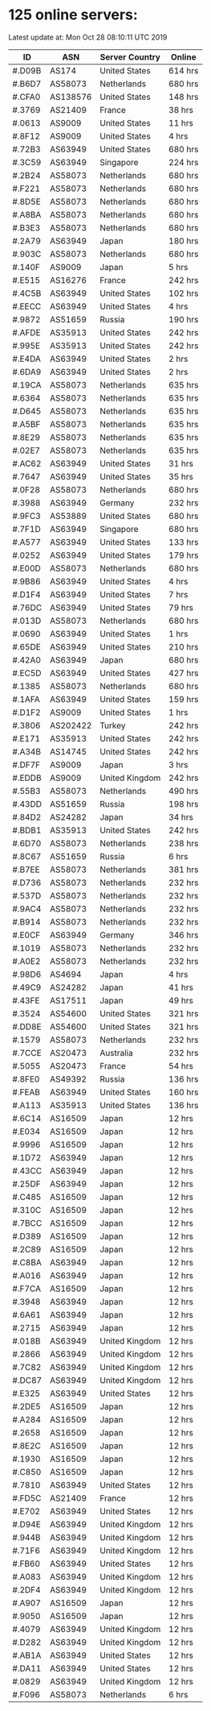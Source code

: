 # 125 online servers:

Latest update at: Mon Oct 28 08:10:11 UTC 2019

| ID | ASN | Server Country | Online |
| -- | --- | -------------- | ------ |
| #.D09B | AS174 | United States | 614 hrs |
| #.B6D7 | AS58073 | Netherlands | 680 hrs |
| #.CFA0 | AS138576 | United States | 148 hrs |
| #.3769 | AS21409 | France | 38 hrs |
| #.0613 | AS9009 | United States | 11 hrs |
| #.8F12 | AS9009 | United States | 4 hrs |
| #.72B3 | AS63949 | United States | 680 hrs |
| #.3C59 | AS63949 | Singapore | 224 hrs |
| #.2B24 | AS58073 | Netherlands | 680 hrs |
| #.F221 | AS58073 | Netherlands | 680 hrs |
| #.8D5E | AS58073 | Netherlands | 680 hrs |
| #.A8BA | AS58073 | Netherlands | 680 hrs |
| #.B3E3 | AS58073 | Netherlands | 680 hrs |
| #.2A79 | AS63949 | Japan | 180 hrs |
| #.903C | AS58073 | Netherlands | 680 hrs |
| #.140F | AS9009 | Japan | 5 hrs |
| #.E515 | AS16276 | France | 242 hrs |
| #.4C5B | AS63949 | United States | 102 hrs |
| #.EECC | AS63949 | United States | 4 hrs |
| #.9872 | AS51659 | Russia | 190 hrs |
| #.AFDE | AS35913 | United States | 242 hrs |
| #.995E | AS35913 | United States | 242 hrs |
| #.E4DA | AS63949 | United States | 2 hrs |
| #.6DA9 | AS63949 | United States | 2 hrs |
| #.19CA | AS58073 | Netherlands | 635 hrs |
| #.6364 | AS58073 | Netherlands | 635 hrs |
| #.D645 | AS58073 | Netherlands | 635 hrs |
| #.A5BF | AS58073 | Netherlands | 635 hrs |
| #.8E29 | AS58073 | Netherlands | 635 hrs |
| #.02E7 | AS58073 | Netherlands | 635 hrs |
| #.AC62 | AS63949 | United States | 31 hrs |
| #.7647 | AS63949 | United States | 35 hrs |
| #.0F28 | AS58073 | Netherlands | 680 hrs |
| #.3988 | AS63949 | Germany | 232 hrs |
| #.9FC3 | AS53889 | United States | 680 hrs |
| #.7F1D | AS63949 | Singapore | 680 hrs |
| #.A577 | AS63949 | United States | 133 hrs |
| #.0252 | AS63949 | United States | 179 hrs |
| #.E00D | AS58073 | Netherlands | 680 hrs |
| #.9B86 | AS63949 | United States | 4 hrs |
| #.D1F4 | AS63949 | United States | 7 hrs |
| #.76DC | AS63949 | United States | 79 hrs |
| #.013D | AS58073 | Netherlands | 680 hrs |
| #.0690 | AS63949 | United States | 1 hrs |
| #.65DE | AS63949 | United States | 210 hrs |
| #.42A0 | AS63949 | Japan | 680 hrs |
| #.EC5D | AS63949 | United States | 427 hrs |
| #.1385 | AS58073 | Netherlands | 680 hrs |
| #.1AFA | AS63949 | United States | 159 hrs |
| #.D1F2 | AS9009 | United States | 1 hrs |
| #.3806 | AS202422 | Turkey | 242 hrs |
| #.E171 | AS35913 | United States | 242 hrs |
| #.A34B | AS14745 | United States | 242 hrs |
| #.DF7F | AS9009 | Japan | 3 hrs |
| #.EDDB | AS9009 | United Kingdom | 242 hrs |
| #.55B3 | AS58073 | Netherlands | 490 hrs |
| #.43DD | AS51659 | Russia | 198 hrs |
| #.84D2 | AS24282 | Japan | 34 hrs |
| #.BDB1 | AS35913 | United States | 242 hrs |
| #.6D70 | AS58073 | Netherlands | 238 hrs |
| #.8C67 | AS51659 | Russia | 6 hrs |
| #.B7EE | AS58073 | Netherlands | 381 hrs |
| #.D736 | AS58073 | Netherlands | 232 hrs |
| #.537D | AS58073 | Netherlands | 232 hrs |
| #.9AC4 | AS58073 | Netherlands | 232 hrs |
| #.B914 | AS58073 | Netherlands | 232 hrs |
| #.E0CF | AS63949 | Germany | 346 hrs |
| #.1019 | AS58073 | Netherlands | 232 hrs |
| #.A0E2 | AS58073 | Netherlands | 232 hrs |
| #.98D6 | AS4694 | Japan | 4 hrs |
| #.49C9 | AS24282 | Japan | 41 hrs |
| #.43FE | AS17511 | Japan | 49 hrs |
| #.3524 | AS54600 | United States | 321 hrs |
| #.DD8E | AS54600 | United States | 321 hrs |
| #.1579 | AS58073 | Netherlands | 232 hrs |
| #.7CCE | AS20473 | Australia | 232 hrs |
| #.5055 | AS20473 | France | 54 hrs |
| #.8FE0 | AS49392 | Russia | 136 hrs |
| #.FEAB | AS63949 | United States | 160 hrs |
| #.A113 | AS35913 | United States | 136 hrs |
| #.6C14 | AS16509 | Japan | 12 hrs |
| #.E034 | AS16509 | Japan | 12 hrs |
| #.9996 | AS16509 | Japan | 12 hrs |
| #.1D72 | AS63949 | Japan | 12 hrs |
| #.43CC | AS63949 | Japan | 12 hrs |
| #.25DF | AS63949 | Japan | 12 hrs |
| #.C485 | AS16509 | Japan | 12 hrs |
| #.310C | AS16509 | Japan | 12 hrs |
| #.7BCC | AS16509 | Japan | 12 hrs |
| #.D389 | AS16509 | Japan | 12 hrs |
| #.2C89 | AS16509 | Japan | 12 hrs |
| #.C8BA | AS63949 | Japan | 12 hrs |
| #.A016 | AS63949 | Japan | 12 hrs |
| #.F7CA | AS16509 | Japan | 12 hrs |
| #.3948 | AS63949 | Japan | 12 hrs |
| #.6A61 | AS63949 | Japan | 12 hrs |
| #.2715 | AS63949 | Japan | 12 hrs |
| #.018B | AS63949 | United Kingdom | 12 hrs |
| #.2866 | AS63949 | United Kingdom | 12 hrs |
| #.7C82 | AS63949 | United Kingdom | 12 hrs |
| #.DC87 | AS63949 | United Kingdom | 12 hrs |
| #.E325 | AS63949 | United States | 12 hrs |
| #.2DE5 | AS16509 | Japan | 12 hrs |
| #.A284 | AS16509 | Japan | 12 hrs |
| #.2658 | AS16509 | Japan | 12 hrs |
| #.8E2C | AS16509 | Japan | 12 hrs |
| #.1930 | AS16509 | Japan | 12 hrs |
| #.C850 | AS16509 | Japan | 12 hrs |
| #.7810 | AS63949 | United States | 12 hrs |
| #.FD5C | AS21409 | France | 12 hrs |
| #.E702 | AS63949 | United States | 12 hrs |
| #.D94E | AS63949 | United Kingdom | 12 hrs |
| #.944B | AS63949 | United Kingdom | 12 hrs |
| #.71F6 | AS63949 | United Kingdom | 12 hrs |
| #.FB60 | AS63949 | United States | 12 hrs |
| #.A083 | AS63949 | United Kingdom | 12 hrs |
| #.2DF4 | AS63949 | United Kingdom | 12 hrs |
| #.A907 | AS16509 | Japan | 12 hrs |
| #.9050 | AS16509 | Japan | 12 hrs |
| #.4079 | AS63949 | United Kingdom | 12 hrs |
| #.D282 | AS63949 | United Kingdom | 12 hrs |
| #.AB1A | AS63949 | United States | 12 hrs |
| #.DA11 | AS63949 | United States | 12 hrs |
| #.0829 | AS63949 | United Kingdom | 12 hrs |
| #.F096 | AS58073 | Netherlands | 6 hrs |


